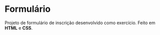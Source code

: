 <h1>Formulário</h1>

<p>Projeto de formulário de inscrição desenvolvido como exercício. Feito em <b>HTML</b> e <b>CSS</b>.</p>
